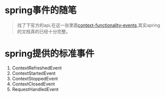 # spring事件的随笔
> 找了下官方的api,在这一张里面[context-functionality-events](https://docs.spring.io/spring-framework/docs/current/spring-framework-reference/core.html#context-functionality-events),其实spring的文档真的已经十分完整。

# spring提供的标准事件
1. ContextRefreshedEvent
2. ContextStartedEvent
3. ContextStoppedEvent
4. ContextClosedEvent
5. RequestHandledEvent
